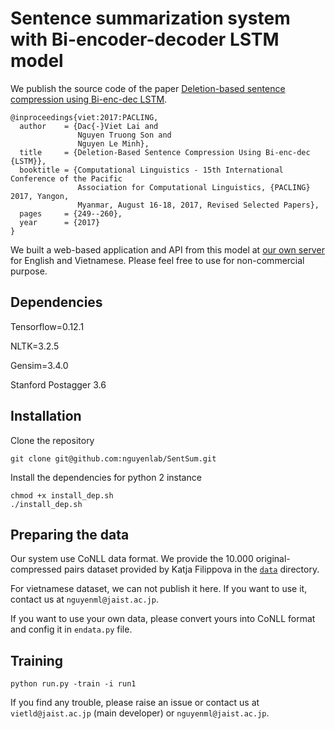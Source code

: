 # Sentence summarization system with Bi-encoder-decoder LSTM model

We publish the source code of the paper [Deletion-based sentence compression using Bi-enc-dec LSTM](https://www.researchgate.net/publication/319186302_Deletion-based_sentence_compression_using_Bi-enc-dec_LSTM). 

```
@inproceedings{viet:2017:PACLING,
  author    = {Dac{-}Viet Lai and
               Nguyen Truong Son and
               Nguyen Le Minh},
  title     = {Deletion-Based Sentence Compression Using Bi-enc-dec {LSTM}},
  booktitle = {Computational Linguistics - 15th International Conference of the Pacific
               Association for Computational Linguistics, {PACLING} 2017, Yangon,
               Myanmar, August 16-18, 2017, Revised Selected Papers},
  pages     = {249--260},
  year      = {2017}
}
```
We built a web-based application and API from this model at [our own server](https://s242-097.jaist.ac.jp/sum/en/) for English and Vietnamese. Please feel free to use for non-commercial purpose.

## Dependencies 
Tensorflow=0.12.1

NLTK=3.2.5

Gensim=3.4.0

Stanford Postagger 3.6

## Installation

Clone the repository
```
git clone git@github.com:nguyenlab/SentSum.git
```

Install the dependencies for python 2 instance
```
chmod +x install_dep.sh
./install_dep.sh
```

## Preparing the data
Our system use CoNLL data format. We provide the 10.000 original-compressed pairs dataset provided by Katja Filippova in the [``data``](https://github.com/laiviet/SentSum/tree/master/data) directory. 

For vietnamese dataset, we can not publish it here. If you want to use it, contact us at ``nguyenml@jaist.ac.jp``.

If you want to use your own data, please convert yours into CoNLL format and config it in ``endata.py`` file.


## Training 
```
python run.py -train -i run1 
```


If you find any trouble, please raise an issue or contact us at ``vietld@jaist.ac.jp`` (main developer) or ``nguyenml@jaist.ac.jp``.


